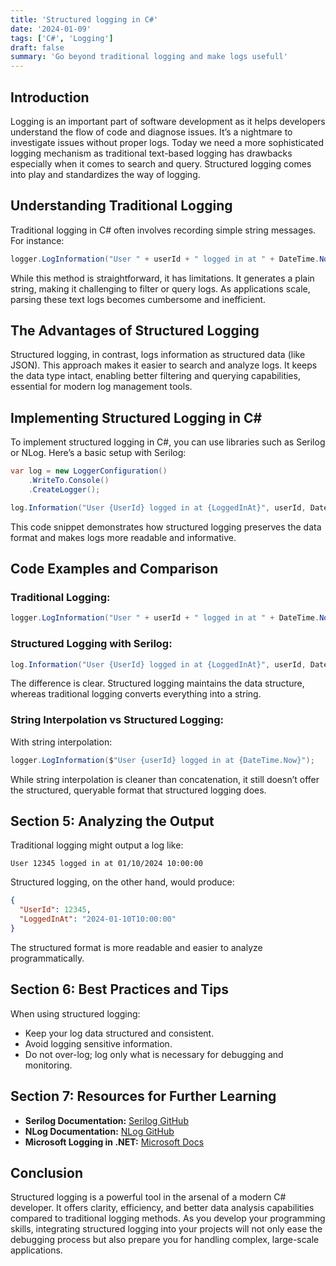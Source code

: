 ```yaml
---
title: 'Structured logging in C#'
date: '2024-01-09'
tags: ['C#', 'Logging']
draft: false
summary: 'Go beyond traditional logging and make logs usefull'
---
```


## **Introduction**

Logging is an important part of software development as it helps developers understand the flow of code and diagnose issues. It’s a nightmare to investigate issues without proper logs. Today we need a more sophisticated logging mechanism as traditional text-based logging has drawbacks especially when it comes to search and query. Structured logging comes into play and standardizes the way of logging.

## **Understanding Traditional Logging**

Traditional logging in C# often involves recording simple string messages. For instance:

```csharp
logger.LogInformation("User " + userId + " logged in at " + DateTime.Now);

```

While this method is straightforward, it has limitations. It generates a plain string, making it challenging to filter or query logs. As applications scale, parsing these text logs becomes cumbersome and inefficient.

## **The Advantages of Structured Logging**

Structured logging, in contrast, logs information as structured data (like JSON). This approach makes it easier to search and analyze logs. It keeps the data type intact, enabling better filtering and querying capabilities, essential for modern log management tools.

## **Implementing Structured Logging in C#**

To implement structured logging in C#, you can use libraries such as Serilog or NLog. Here’s a basic setup with Serilog:

```csharp
var log = new LoggerConfiguration()
    .WriteTo.Console()
    .CreateLogger();

log.Information("User {UserId} logged in at {LoggedInAt}", userId, DateTime.Now);

```

This code snippet demonstrates how structured logging preserves the data format and makes logs more readable and informative.

## **Code Examples and Comparison**

### Traditional Logging:

```csharp
logger.LogInformation("User " + userId + " logged in at " + DateTime.Now);

```

### Structured Logging with Serilog:

```csharp
log.Information("User {UserId} logged in at {LoggedInAt}", userId, DateTime.Now);

```

The difference is clear. Structured logging maintains the data structure, whereas traditional logging converts everything into a string.

### String Interpolation vs Structured Logging:

With string interpolation:

```csharp
logger.LogInformation($"User {userId} logged in at {DateTime.Now}");

```

While string interpolation is cleaner than concatenation, it still doesn’t offer the structured, queryable format that structured logging does.

## **Section 5: Analyzing the Output**

Traditional logging might output a log like:

```
User 12345 logged in at 01/10/2024 10:00:00

```

Structured logging, on the other hand, would produce:

```json
{
  "UserId": 12345,
  "LoggedInAt": "2024-01-10T10:00:00"
}
```

The structured format is more readable and easier to analyze programmatically.

## **Section 6: Best Practices and Tips**

When using structured logging:

- Keep your log data structured and consistent.
- Avoid logging sensitive information.
- Do not over-log; log only what is necessary for debugging and monitoring.

## **Section 7: Resources for Further Learning**

- **Serilog Documentation:** [Serilog GitHub](https://github.com/serilog/serilog)
- **NLog Documentation:** [NLog GitHub](https://github.com/NLog/NLog)
- **Microsoft Logging in .NET:** [Microsoft Docs](https://docs.microsoft.com/en-us/dotnet/core/extensions/logging)

## **Conclusion**

Structured logging is a powerful tool in the arsenal of a modern C# developer. It offers clarity, efficiency, and better data analysis capabilities compared to traditional logging methods. As you develop your programming skills, integrating structured logging into your projects will not only ease the debugging process but also prepare you for handling complex, large-scale applications.
